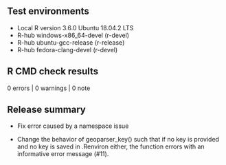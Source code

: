 ## Test environments
- Local R version 3.6.0 Ubuntu 18.04.2 LTS  
- R-hub windows-x86_64-devel (r-devel)
- R-hub ubuntu-gcc-release (r-release)
- R-hub fedora-clang-devel (r-devel)

## R CMD check results

0 errors | 0 warnings | 0 note

## Release summary

* Fix error caused by a namespace issue

* Change the behavior of geoparser_key() such that if no key is provided and
no key is saved in .Renviron either, the function errors with an informative 
error message (#11).
